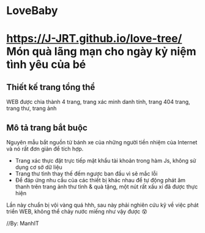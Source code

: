 # LoveBaby
https://J-JRT.github.io/love-tree/
Món quà lãng mạn cho ngày kỷ niệm tình yêu của bé
===========================

Thiết kế trang tổng thể
------------
WEB được chia thành 4 trang, trang xác minh danh tính, trang 404 trang, trang thư, trang ảnh

Mô tả trang bắt buộc
------------
Nguyên mẫu bắt nguồn từ bánh xe của những người tiền nhiệm của Internet và nó rất đơn giản để tích hợp.
* Trang xác thực đặt trực tiếp mật khẩu tài khoản trong hàm Js, không sử dụng cơ sở dữ liệu
* Trang thư tình thay thế đếm ngược ban đầu vì sẽ mắc lỗi
* Để đáp ứng nhu cầu của các thiết bị khác nhau để tự động phát âm thanh trên trang ảnh thư tình & quà tặng, một nút rất xấu xí đã được thực hiện


Lần này chuẩn bị vội vàng quá hhh, sau này phải nghiên cứu kỹ về việc phát triển WEB, không thể chảy nước miếng như vậy được 😵 <p>
//By: ManhIT  
